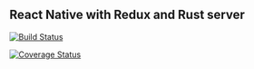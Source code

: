 ## React Native with Redux and Rust server

[![Build Status](https://travis-ci.org/dltmd6262/RealPitch.svg?branch=master)](https://travis-ci.org/dltmd6262/RealPitch)

[![Coverage Status](https://coveralls.io/repos/github/dltmd6262/RealPitch/badge.svg?branch=master)](https://coveralls.io/github/dltmd6262/RealPitch?branch=master)
